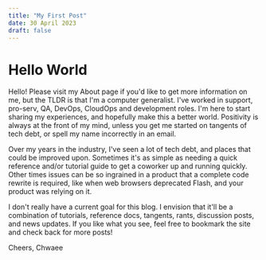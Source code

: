 ```yaml
---
title: "My First Post"
date: 30 April 2023
draft: false
---
```


# Hello World

Hello! Please visit my About page if you'd like to get more information on me, but the TLDR is that I'm a computer generalist.  I've worked in support, pro-serv, QA, DevOps, CloudOps and development roles.  I'm here to start sharing my experiences, and hopefully make this a better world.  Positivity is always at the front of my mind, unless you get me started on tangents of tech debt, or spell my name incorrectly in an email.  

Over my years in the industry, I've seen a lot of tech debt, and places that could be improved upon.  Sometimes it's as simple as needing a quick reference and/or tutorial guide to get a coworker up and running quickly.  Other times issues can be so ingrained in a product that a complete code rewrite is required, like when web browsers deprecated Flash, and your product was relying on it.  

I don't really have a current goal for this blog.  I envision that it'll be a combination of tutorials, reference docs, tangents, rants, discussion posts, and news updates.  If you like what you see, feel free to bookmark the site and check back for more posts!

Cheers,
Chwaee